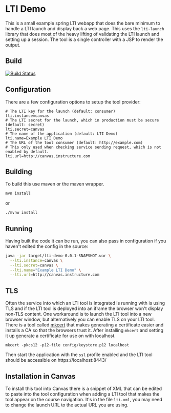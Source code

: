 LTI Demo
========

This is a small example spring LTI webapp that does the bare minimum to handle a LTI launch and display back a web page. This uses the `lti-launch` library that does most of the heavy lifting of validating the LTI launch and setting up a session. The tool is a single controller with a JSP to render the output.

Build
-----

[![Build Status](https://travis-ci.org/oxctl/lti-demo.svg?branch=master)](https://travis-ci.org/oxctl/lti-demo)

Configuration
-------------

There are a few configuration options to setup the tool provider:

```properties
# The LTI key for the launch (default: consumer)
lti.instance=canvas
# The LTI secret for the launch, which in production must be secure (default: secret)
lti.secret=canvas
# The name of the application (default: LTI Demo)
lti.name=Example LTI Demo
# The URL of the tool consumer (default: http://example.com)
# This only used when checking service sending request, which is not enabled by default.
lti.url=http://canvas.instructure.com
```

Building
--------

To build this use maven or the maven wrapper.
```bash
mvn install
```
or
```bash
./mvnw install
```

Running
-------

Having built the code it can be run, you can also pass in configuration if you haven't edited the config in the source:

```bash
java -jar target/lti-demo-0.0.1-SNAPSHOT.war \
  --lti.instance=canvas \
  --lti.secret=canvas \
  --lti.name="Example LTI Demo" \
  --lti.url=http://canvas.instructure.com
```

TLS
---

Often the service into which an LTI tool is integrated is running with is using TLS and if the LTI tool is deployed into an iframe the browser won't display non-TLS content. One workaround is to launch the LTI tool into a new browser window, but alternatively you can enable TLS on your LTI tool. There is a tool called [mkcert](https://github.com/FiloSottile/mkcert) that makes generating a certificate easier and installs a CA so that the browsers trust it. After installing `mkcert` and setting it up generate a certificate for use on with localhost.

    mkcert -pkcs12 -p12-file config/keystore.p12 localhost

Then start the application with the `ssl` profile enabled and the LTI tool should be accessible on https://localhost:8443/


Installation in Canvas
----------------------

To install this tool into Canvas there is a snippet of XML that can be edited to paste into the tool configuration when adding a LTI tool that makes the tool appear on the course navigation. It's in the file `lti.xml`, you may need to change the launch URL to the actual URL you are using.



